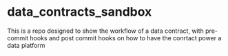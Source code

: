 # data_contracts_sandbox
This is a repo designed to show the workflow of a data contract, with pre-commit hooks and post commit hooks on how to have the conrtact power a data platform
